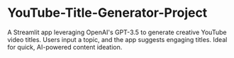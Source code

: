 # YouTube-Title-Generator-Project
A Streamlit app leveraging OpenAI's GPT-3.5 to generate creative YouTube video titles. Users input a topic, and the app suggests engaging titles. Ideal for quick, AI-powered content ideation.
